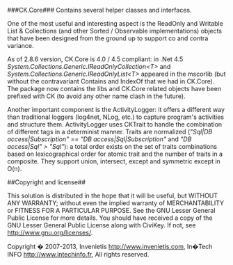 ###CK.Core###
Contains several helper classes and interfaces.

One of the most useful and interesting aspect is the ReadOnly and Writable List &amp; Collections (and other Sorted / Observable implementations) objects that have been designed from the ground up to support co and contra variance.

As of 2.8.6 version, CK.Core is 4.0 / 4.5 compliant: in .Net 4.5 *System.Collections.Generic.IReadOnlyCollection&lt;T&gt;* and *System.Collections.Generic.IReadOnlyList&lt;T&gt;* appeared in the mscorlib (but without the contravariant Contains and IndexOf that we had in CK.Core). The package now contains the libs and CK.Core related objects have been prefixed with CK (to avoid any other name clash in the future).

Another important component is the ActivityLogger: it offers a different way than traditional  loggers (log4net, NLog, etc.) to capture program's activities and structure them.
ActivityLogger uses CKTrait to handle the combination of different tags in a determinist manner. 
Traits are normalized (*"Sql|DB access|Subscription" == "DB access|Sql|Subscription"* and *"DB access|Sql" > "Sql"*): a total order exists on the set of traits combinations based on lexicographical order for atomic trait and the number of traits in a composite. They support union, intersect, except and symmetric except in O(n).

##Copyright and license##

This solution is distributed in the hope that it will be useful, 
but WITHOUT ANY WARRANTY; without even the implied warranty of
MERCHANTABILITY or FITNESS FOR A PARTICULAR PURPOSE.  See the 
GNU Lesser General Public License for more details. 
You should have received a copy of the GNU Lesser General Public License 
along with CiviKey.  If not, see <http://www.gnu.org/licenses/>. 
 
Copyright � 2007-2013,
    Invenietis <http://www.invenietis.com>,
    In�Tech INFO <http://www.intechinfo.fr>,
All rights reserved.
